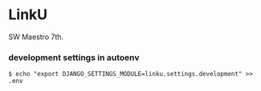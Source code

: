 # LinkU

SW Maestro 7th.


### development settings in autoenv

```
$ echo "export DJANGO_SETTINGS_MODULE=linku.settings.development" >> .env
```
